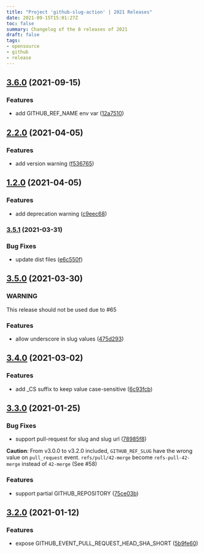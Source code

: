 ```yaml
---
title: "Project 'github-slug-action' | 2021 Releases"
date: 2021-09-15T15:01:27Z
toc: false
summary: Changelog of the 8 releases of 2021
draft: false
tags:
- opensource
- github
- release
---
```

## [3.6.0](http://github.com/rlespinasse/github-slug-action/compare/3.5.1...3.6.0) (2021-09-15)


### Features

* add GITHUB_REF_NAME env var ([12a7510](http://github.com/rlespinasse/github-slug-action/commit/12a75106304d45442301df66d3ba38e1ac002649))



## [2.2.0](http://github.com/rlespinasse/github-slug-action/compare/2.1.1...2.2.0) (2021-04-05)


### Features

* add version warning ([f536765](http://github.com/rlespinasse/github-slug-action/commit/f536765da448783f587c88e2c69f8f65b4e06541))



## [1.2.0](http://github.com/rlespinasse/github-slug-action/compare/1.1.1...1.2.0) (2021-04-05)


### Features

* add deprecation warning ([c9eec68](http://github.com/rlespinasse/github-slug-action/commit/c9eec68e1a02f91b77e9b978ad23527085244aaa))



### [3.5.1](http://github.com/rlespinasse/github-slug-action/compare/3.5.0...3.5.1) (2021-03-31)


### Bug Fixes

* update dist files ([e6c550f](http://github.com/rlespinasse/github-slug-action/commit/e6c550f88ccca52a82675b89186b6b72864f087c))



## [3.5.0](http://github.com/rlespinasse/github-slug-action/compare/3.4.0...3.5.0) (2021-03-30)

### WARNING

This release should not be used due to #65


### Features

* allow underscore in slug values ([475d293](http://github.com/rlespinasse/github-slug-action/commit/475d293680b998a3315846828329f05bfff4ac9c))



## [3.4.0](http://github.com/rlespinasse/github-slug-action/compare/3.3.0...3.4.0) (2021-03-02)


### Features

* add _CS suffix to keep value case-sensitive ([6c93fcb](http://github.com/rlespinasse/github-slug-action/commit/6c93fcbf53da9c6415bd7f5e37579b488f34339e))



## [3.3.0](http://github.com/rlespinasse/github-slug-action/compare/3.2.0...3.3.0) (2021-01-25)


### Bug Fixes

* support pull-request for slug and slug url ([78985f8](http://github.com/rlespinasse/github-slug-action/commit/78985f84eca97ef1c5262e85e8a73a277494c4ed))


**Caution**: From v3.0.0 to v3.2.0 included, `GITHUB_REF_SLUG` have the wrong value on `pull_request` event.
`refs/pull/42-merge` become `refs-pull-42-merge` instead of `42-merge` (See #58)


### Features

* support partial GITHUB_REPOSITORY ([75ce03b](http://github.com/rlespinasse/github-slug-action/commit/75ce03b6a055a3be9d936a3a99c51038bd72298c))



## [3.2.0](http://github.com/rlespinasse/github-slug-action/compare/3.1.0...3.2.0) (2021-01-12)


### Features

* expose GITHUB_EVENT_PULL_REQUEST_HEAD_SHA_SHORT ([5b9fe60](http://github.com/rlespinasse/github-slug-action/commit/5b9fe6015d2facc71c81d53bf3b08f04e0f3f743))



